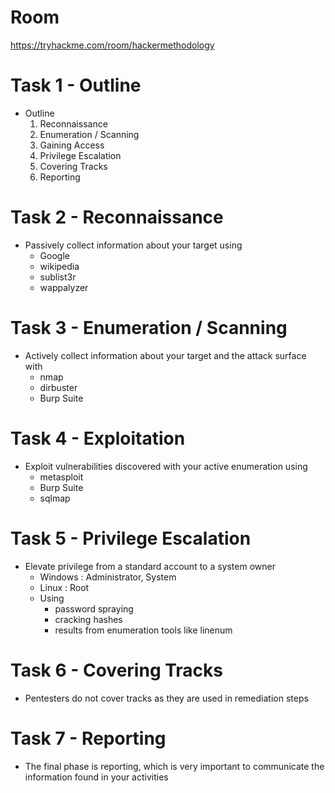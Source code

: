 # Room
https://tryhackme.com/room/hackermethodology

# Task 1 - Outline
* Outline
  1. Reconnaissance
  2. Enumeration / Scanning
  3. Gaining Access
  4. Privilege Escalation
  5. Covering Tracks
  6. Reporting

# Task 2 - Reconnaissance
* Passively collect information about your target using
  * Google
  * wikipedia
  * sublist3r
  * wappalyzer

# Task 3 - Enumeration / Scanning
* Actively collect information about your target and the attack surface with
  * nmap
  * dirbuster
  * Burp Suite

# Task 4 - Exploitation
* Exploit vulnerabilities discovered with your active enumeration using
  * metasploit
  * Burp Suite
  * sqlmap

# Task 5 - Privilege Escalation
* Elevate privilege from a standard account to a system owner
  * Windows : Administrator, System
  * Linux : Root
  * Using
    * password spraying
    * cracking hashes
    * results from enumeration tools like linenum

# Task 6 - Covering Tracks
* Pentesters do not cover tracks as they are used in remediation steps

# Task 7 - Reporting
* The final phase is reporting, which is very important to communicate the information found in your activities